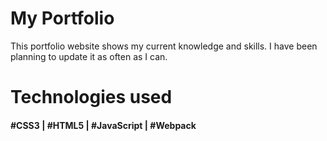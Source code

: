 # My Portfolio

This portfolio website shows my current knowledge and skills.
I have been planning to update it as often as I can. 

# Technologies used
#### #CSS3 | #HTML5 | #JavaScript | #Webpack
